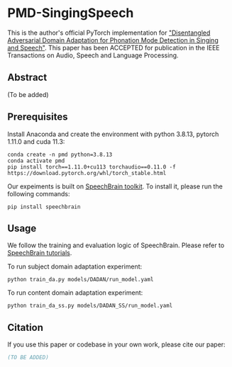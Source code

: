 # PMD-SingingSpeech
This is the author's official PyTorch implementation for ["Disentangled Adversarial Domain Adaptation for Phonation Mode Detection in Singing and Speech"](). 
This paper has been ACCEPTED for publication in the IEEE Transactions on Audio, Speech and Language Processing.


## Abstract

(To be added)

## Prerequisites
Install Anaconda and create the environment with python 3.8.13, pytorch 1.11.0 and cuda 11.3:
```
conda create -n pmd python=3.8.13
conda activate pmd
pip install torch==1.11.0+cu113 torchaudio==0.11.0 -f https://download.pytorch.org/whl/torch_stable.html
```

Our expeiments is built on [SpeechBrain toolkit](https://github.com/speechbrain/speechbrain). To install it, please run the following commands:
```
pip install speechbrain
```

## Usage
We follow the training and evaluation logic of SpeechBrain. Please refer to [SpeechBrain tutorials](https://speechbrain.github.io/).

To run subject domain adaptation experiment:
```
python train_da.py models/DADAN/run_model.yaml
```

To run content domain adaptation experiment:
```
python train_da_ss.py models/DADAN_SS/run_model.yaml
```

## Citation
If you use this paper or codebase in your own work, please cite our paper:

```BibTex
(TO BE ADDED)
```
